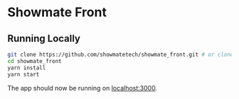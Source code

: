 # Showmate Front

## Running Locally
```sh
git clone https://github.com/showmatetech/showmate_front.git # or clone your own fork
cd showmate_front
yarn install
yarn start
```

The app should now be running on [localhost:3000](http://localhost:3000/).
